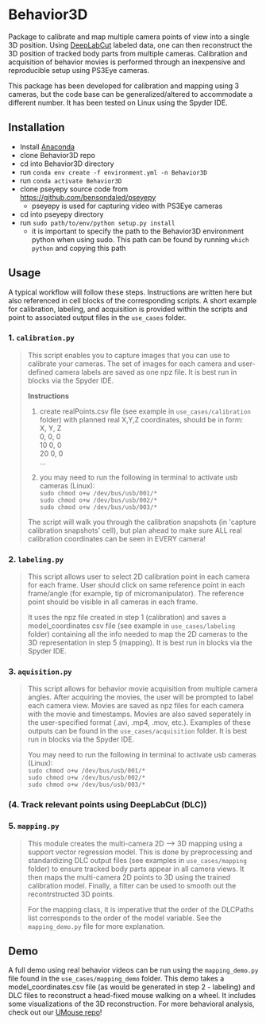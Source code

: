 # Behavior3D

Package to calibrate and map multiple camera points of view into a single 3D position. Using [DeepLabCut](https://github.com/DeepLabCut/DeepLabCut) labeled data, one can then reconstruct the 3D position of tracked body parts from multiple cameras. Calibration and acquisition of behavior movies is performed through an inexpensive and reproducible setup using PS3Eye cameras.  

This package has been developed for calibration and mapping using 3 cameras, but the code base can be generalized/altered to accommodate a different number. It has been tested on Linux using the Spyder IDE.

## Installation
* Install [Anaconda](https://www.anaconda.com/products/individual)
* clone Behavior3D repo
* cd into Behavior3D directory
* run ```conda env create -f environment.yml -n Behavior3D```
* run ```conda activate Behavior3D```
* clone pseyepy source code from https://github.com/bensondaled/pseyepy
  * pseyepy is used for capturing video with PS3Eye cameras
* cd into pseyepy directory
* run ```sudo path/to/env/python setup.py install```
  * it is important to specify the path to the Behavior3D environment python when using sudo. This path can be found by running ```which python``` and copying this path

## Usage
A typical workflow will follow these steps. Instructions are written here but also referenced in cell blocks of the corresponding scripts. A short example for calibration, labeling, and acquisition is provided within the scripts and point to associated output files in the ```use_cases``` folder.
### 1. ```calibration.py```
> This script enables you to capture images that you can use to calibrate your cameras. The set of images for each camera and user-defined camera labels are saved as one npz file. It is best run in blocks via the Spyder IDE.
> 
> **Instructions**
> 1. create realPoints.csv file (see example in ```use_cases/calibration``` folder) with planned real X,Y,Z coordinates, should be in form:  
> X, Y, Z  
> 0, 0, 0  
> 10 0, 0  
> 20 0, 0  
> ...
> 
> 2. you may need to run the following in terminal to activate usb cameras (Linux):  
> ```sudo chmod o+w /dev/bus/usb/001/*```  
> ```sudo chmod o+w /dev/bus/usb/002/*```    
> ```sudo chmod o+w /dev/bus/usb/003/*```
>         
> The script will walk you through the calibration snapshots (in 'capture calibration snapshots' cell), but plan ahead to make sure ALL real calibration coordinates can be seen in EVERY camera!

### 2. ```labeling.py```
> This script allows user to select 2D calibration point in each camera for each frame. User should click on same reference point in each frame/angle (for example, tip of micromanipulator). The reference point should be visible in all cameras in each frame.
> 
> It uses the npz file created in step 1 (calibration) and saves a model_coordinates csv file (see example in ```use_cases/labeling``` folder) containing all the info needed to map the 2D cameras to the 3D representation in step 5 (mapping). It is best run in blocks via the Spyder IDE.
### 3. ```aquisition.py```
> This script allows for behavior movie acquisition from multiple camera angles. After acquiring the movies, the user will be prompted to label each camera view. Movies are saved as npz files for each camera with the movie and timestamps. Movies are also saved seperately in the user-specified format (.avi, .mp4, .mov, etc.). Examples of these outputs can be found in the ```use_cases/acquisition``` folder. It is best run in blocks via the Spyder IDE.
>
> You may need to run the following in terminal to activate usb cameras (Linux):  
> ```sudo chmod o+w /dev/bus/usb/001/*```  
> ```sudo chmod o+w /dev/bus/usb/002/*```    
> ```sudo chmod o+w /dev/bus/usb/003/*```
### (4. Track relevant points using DeepLabCut (DLC))
### 5. ```mapping.py```
> This module creates the multi-camera 2D --> 3D mapping using a support vector regression model. This is done by preprocessing and standardizing DLC output files (see examples in ```use_cases/mapping``` folder) to ensure tracked body parts appear in all camera views. It then maps the multi-camera 2D points to 3D using the trained calibration model. Finally, a filter can be used to smooth out the recontrstructed 3D points. 
> 
> For the mapping class, it is imperative that the order of the DLCPaths list corresponds to the order of the model variable. See the ```mapping_demo.py``` file for more explanation.

## Demo
A full demo using real behavior videos can be run using the ```mapping_demo.py``` file found in the ```use_cases/mapping_demo``` folder. This demo takes a model_coordinates.csv file (as would be generated in step 2 - labeling) and DLC files to reconstruct a head-fixed mouse walking on a wheel. It includes some visualizations of the 3D reconstruction. For more behavioral analysis, check out our [UMouse repo](https://github.com/nel-lab/UMouse)!

